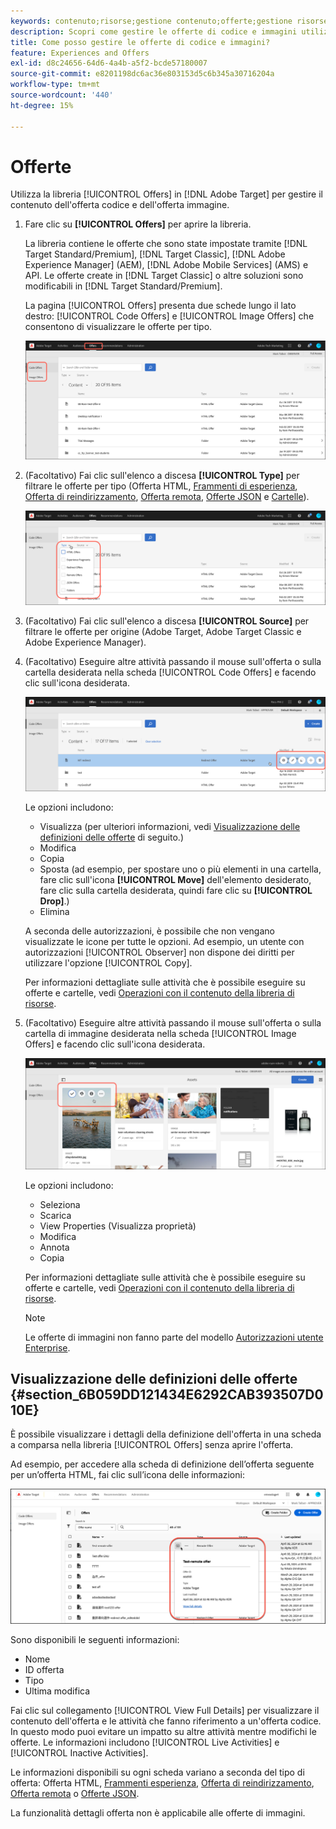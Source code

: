 ```yaml
---
keywords: contenuto;risorse;gestione contenuto;offerte;gestione risorse;inserire modalità selezione;modalità di selezione
description: Scopri come gestire le offerte di codice e immagini utilizzando la libreria Offerte di Adobe Target.
title: Come posso gestire le offerte di codice e immagini?
feature: Experiences and Offers
exl-id: d8c24656-64d6-4a4b-a5f2-bcde57180007
source-git-commit: e8201198dc6ac36e803153d5c6b345a30716204a
workflow-type: tm+mt
source-wordcount: '440'
ht-degree: 15%

---
```


# Offerte

Utilizza la libreria [!UICONTROL Offers] in [!DNL Adobe Target] per gestire il contenuto dell&#39;offerta codice e dell&#39;offerta immagine.

1. Fare clic su **[!UICONTROL Offers]** per aprire la libreria.

   La libreria contiene le offerte che sono state impostate tramite [!DNL Target Standard/Premium], [!DNL Target Classic], [!DNL Adobe Experience Manager] (AEM), [!DNL Adobe Mobile Services] (AMS) e API. Le offerte create in [!DNL Target Classic] o altre soluzioni sono modificabili in [!DNL Target Standard/Premium].

   La pagina [!UICONTROL Offers] presenta due schede lungo il lato destro: [!UICONTROL Code Offers] e [!UICONTROL Image Offers] che consentono di visualizzare le offerte per tipo.

   ![Pagina Offerte contenente le schede Offerte codice e Offerte immagine](/help/main/c-experiences/c-manage-content/assets/offers-page.png)

1. (Facoltativo) Fai clic sull&#39;elenco a discesa **[!UICONTROL Type]** per filtrare le offerte per tipo (Offerta HTML, [Frammenti di esperienza](/help/main/c-experiences/c-manage-content/aem-experience-fragments.md), [Offerta di reindirizzamento](/help/main/c-experiences/c-manage-content/offer-redirect.md), [Offerta remota](/help/main/c-experiences/c-manage-content/about-remote-offers.md), [Offerte JSON](/help/main/c-experiences/c-manage-content/create-json-offer.md) e [Cartelle](/help/main/c-experiences/c-manage-content/create-content-folder.md)).

   ![immagine_filtro offerte](assets/offers_filter.png)

1. (Facoltativo) Fai clic sull&#39;elenco a discesa **[!UICONTROL Source]** per filtrare le offerte per origine (Adobe Target, Adobe Target Classic e Adobe Experience Manager).

1. (Facoltativo) Eseguire altre attività passando il mouse sull&#39;offerta o sulla cartella desiderata nella scheda [!UICONTROL Code Offers] e facendo clic sull&#39;icona desiderata.

   ![Opzioni offerte codice](assets/offer-picker-large.png)

   Le opzioni includono:

   * Visualizza (per ulteriori informazioni, vedi [Visualizzazione delle definizioni delle offerte](#section_6B059DD121434E6292CAB393507D010E) di seguito.)
   * Modifica
   * Copia
   * Sposta (ad esempio, per spostare uno o più elementi in una cartella, fare clic sull&#39;icona **[!UICONTROL Move]** dell&#39;elemento desiderato, fare clic sulla cartella desiderata, quindi fare clic su **[!UICONTROL Drop]**.)
   * Elimina

   A seconda delle autorizzazioni, è possibile che non vengano visualizzate le icone per tutte le opzioni. Ad esempio, un utente con autorizzazioni [!UICONTROL Observer] non dispone dei diritti per utilizzare l&#39;opzione [!UICONTROL Copy].

   Per informazioni dettagliate sulle attività che è possibile eseguire su offerte e cartelle, vedi [Operazioni con il contenuto della libreria di risorse](/help/main/c-experiences/c-manage-content/assets-working.md).

1. (Facoltativo) Eseguire altre attività passando il mouse sull&#39;offerta o sulla cartella di immagine desiderata nella scheda [!UICONTROL Image Offers] e facendo clic sull&#39;icona desiderata.

   ![Opzioni offerte immagini](/help/main/c-experiences/c-manage-content/assets/image-offers-icons.png)

   Le opzioni includono:

   * Seleziona
   * Scarica
   * View Properties (Visualizza proprietà)
   * Modifica
   * Annota
   * Copia

   Per informazioni dettagliate sulle attività che è possibile eseguire su offerte e cartelle, vedi [Operazioni con il contenuto della libreria di risorse](/help/main/c-experiences/c-manage-content/assets-working.md).

   >[!NOTE]
   >
   >Le offerte di immagini non fanno parte del modello [Autorizzazioni utente Enterprise](/help/main/administrating-target/c-user-management/property-channel/property-channel.md).


## Visualizzazione delle definizioni delle offerte {#section_6B059DD121434E6292CAB393507D010E}

È possibile visualizzare i dettagli della definizione dell&#39;offerta in una scheda a comparsa nella libreria [!UICONTROL Offers] senza aprire l&#39;offerta.

Ad esempio, per accedere alla scheda di definizione dell’offerta seguente per un’offerta HTML, fai clic sull’icona delle informazioni:

![immagine html della scheda offerta](assets/offer-card-html-new.png)

Sono disponibili le seguenti informazioni:

* Nome
* ID offerta
* Tipo
* Ultima modifica

Fai clic sul collegamento [!UICONTROL View Full Details] per visualizzare il contenuto dell&#39;offerta e le attività che fanno riferimento a un&#39;offerta codice. In questo modo puoi evitare un impatto su altre attività mentre modifichi le offerte. Le informazioni includono [!UICONTROL Live Activities] e [!UICONTROL Inactive Activities].

Le informazioni disponibili su ogni scheda variano a seconda del tipo di offerta: Offerta HTML, [Frammenti esperienza](/help/main/c-experiences/c-manage-content/aem-experience-fragments.md), [Offerta di reindirizzamento](/help/main/c-experiences/c-manage-content/offer-redirect.md), [Offerta remota](/help/main/c-experiences/c-manage-content/about-remote-offers.md) o [Offerte JSON](/help/main/c-experiences/c-manage-content/create-json-offer.md).

La funzionalità dettagli offerta non è applicabile alle offerte di immagini.

<!--

## Training video: The Content Repository ![Overview badge](/help/main/assets/overview.png)

This video includes information about managing offers.

* Connection between the [Experience Cloud Asset Library](https://experienceleague.adobe.com/docs/core-services/interface/assets/creative-cloud.html?lang=it) and the Target Content Library 
* Custom HTML Offers 
* Custom HTML Offer in the [!UICONTROL Visual Experience Composer]

>[!VIDEO](https://video.tv.adobe.com/v/17387)

-->

